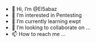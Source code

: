 - 👋 Hi, I’m @El5abaz
- 👀 I’m interested in Pentesting
- 🌱 I’m currently learning ewpt
- 💞️ I’m looking to collaborate on ...
- 📫 How to reach me ...

<!---
El5abaz/El5abaz is a ✨ special ✨ repository because its `README.md` (this file) appears on your GitHub profile.
You can click the Preview link to take a look at your changes.
--->
